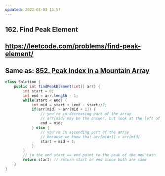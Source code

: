 ```yaml
---
updated: 2022-04-03 13:57
---
```

## 162. Find Peak Element

## https://leetcode.com/problems/find-peak-element/

## Same as: [852. Peak Index in a Mountain Array](../08.%20852.%20Peak%20Index%20in%20a%20Mountain%20Array/)

``` java
class Solution {
    public int findPeakElement(int[] arr) {
        int start = 0;
        int end = arr.length - 1;
        while(start < end) {
            int mid = start + (end - start)/2;
            if(arr[mid] > arr[mid + 1]) {
                // you're in decreasing part of the array
                // arr[mid] may be the answer, but look at the left of mid
                end = mid;
            } else {
                // you're in ascending part of the array
                // because we know that arr[mid+1] > arr[mid]
                start = mid + 1;
            }
        }
        // in the end start == end point to the peak of the mountain
        return start; // return start or end since both are same
    }
}
```
